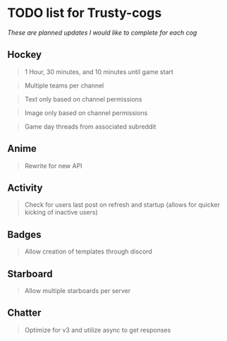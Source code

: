 # TODO list for Trusty-cogs
*These are planned updates I would like to complete for each cog*

## Hockey
> 1 Hour, 30 minutes, and 10 minutes until game start

> Multiple teams per channel

> Text only based on channel permissions

> Image only based on channel permissions

> Game day threads from associated subreddit

## Anime
> Rewrite for new API

## Activity
>Check for users last post on refresh and startup (allows for quicker kicking of inactive users)

## Badges
> Allow creation of templates through discord

## Starboard
> Allow multiple starboards per server

## Chatter
> Optimize for v3 and utilize async to get responses
